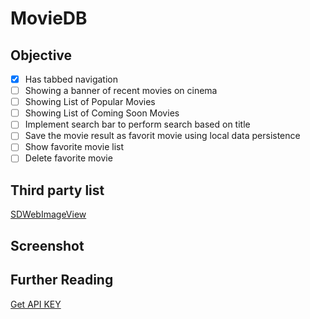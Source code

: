 # MovieDB

## Objective
- [x] Has tabbed navigation
- [ ] Showing a banner of recent movies on cinema   
- [ ] Showing List of Popular Movies
- [ ] Showing List of Coming Soon Movies
- [ ] Implement search bar to perform search based on title
- [ ] Save the movie result as favorit movie using local data persistence
- [ ] Show favorite movie list
- [ ] Delete favorite movie

## Third party list
[SDWebImageView](https://cocoapods.org/pods/SDWebImage)<br>

## Screenshot


## Further Reading
[Get API KEY](https://rawg.io/apidocs)<br>
